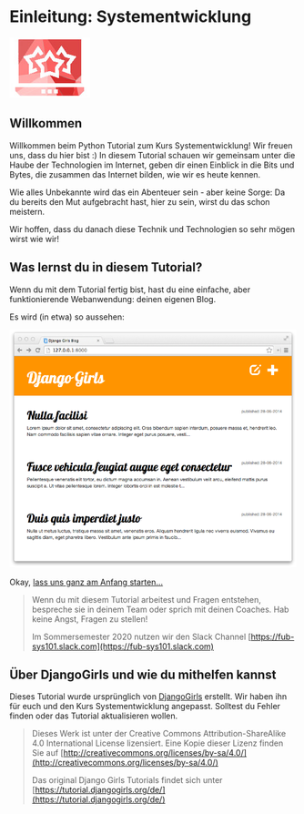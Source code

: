 # Einleitung: Systementwicklung

![Systementwicklung Einf&#xFC;hrung @FUB](.gitbook/assets/logo_systementwicklung_deh.jpg)

## Willkommen

Willkommen beim Python Tutorial zum Kurs Systementwicklung! Wir freuen uns, dass du hier bist :\) In diesem Tutorial schauen wir gemeinsam unter die Haube der Technologien im Internet, geben dir einen Einblick in die Bits und Bytes, die zusammen das Internet bilden, wie wir es heute kennen.

Wie alles Unbekannte wird das ein Abenteuer sein - aber keine Sorge: Da du bereits den Mut aufgebracht hast, hier zu sein, wirst du das schon meistern.

Wir hoffen, dass du danach diese Technik und Technologien so sehr mögen wirst wie wir!

## Was lernst du in diesem Tutorial?

Wenn du mit dem Tutorial fertig bist, hast du eine einfache, aber funktionierende Webanwendung: deinen eigenen Blog.

Es wird \(in etwa\) so aussehen:

![Abbildung 0.1](.gitbook/assets/application.png)

Okay, [lass uns ganz am Anfang starten...](how_the_internet_works.md)

> Wenn du mit diesem Tutorial arbeitest und Fragen entstehen, bespreche sie in deinem Team oder sprich mit deinen Coaches. Hab keine Angst, Fragen zu stellen!
>
> Im Sommersemester 2020 nutzen wir den Slack Channel [https://fub-sys101.slack.com](https://fub-sys101.slack.com)

## Über DjangoGirls und wie du mithelfen kannst

Dieses Tutorial wurde ursprünglich von [DjangoGirls](https://djangogirls.org/) erstellt. Wir haben ihn für euch und den Kurs Systementwicklung angepasst. Solltest du Fehler finden oder das Tutorial aktualisieren wollen.

> Dieses Werk ist unter der Creative Commons Attribution-ShareAlike 4.0 International License lizensiert. Eine Kopie dieser Lizenz finden Sie auf [http://creativecommons.org/licenses/by-sa/4.0/](http://creativecommons.org/licenses/by-sa/4.0/)
>
> Das original Django Girls Tutorials findet sich unter [https://tutorial.djangogirls.org/de/](https://tutorial.djangogirls.org/de/)


